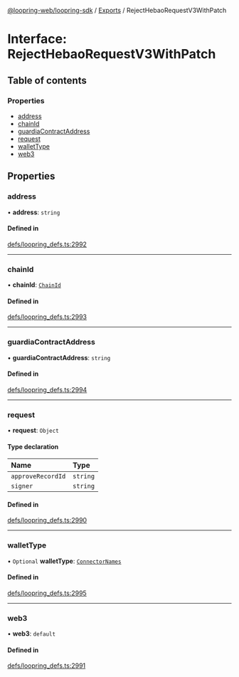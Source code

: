[@loopring-web/loopring-sdk](../README.md) / [Exports](../modules.md) / RejectHebaoRequestV3WithPatch

# Interface: RejectHebaoRequestV3WithPatch

## Table of contents

### Properties

- [address](RejectHebaoRequestV3WithPatch.md#address)
- [chainId](RejectHebaoRequestV3WithPatch.md#chainid)
- [guardiaContractAddress](RejectHebaoRequestV3WithPatch.md#guardiacontractaddress)
- [request](RejectHebaoRequestV3WithPatch.md#request)
- [walletType](RejectHebaoRequestV3WithPatch.md#wallettype)
- [web3](RejectHebaoRequestV3WithPatch.md#web3)

## Properties

### address

• **address**: `string`

#### Defined in

[defs/loopring_defs.ts:2992](https://github.com/Loopring/loopring_sdk/blob/427d9da/src/defs/loopring_defs.ts#L2992)

___

### chainId

• **chainId**: [`ChainId`](../enums/ChainId.md)

#### Defined in

[defs/loopring_defs.ts:2993](https://github.com/Loopring/loopring_sdk/blob/427d9da/src/defs/loopring_defs.ts#L2993)

___

### guardiaContractAddress

• **guardiaContractAddress**: `string`

#### Defined in

[defs/loopring_defs.ts:2994](https://github.com/Loopring/loopring_sdk/blob/427d9da/src/defs/loopring_defs.ts#L2994)

___

### request

• **request**: `Object`

#### Type declaration

| Name | Type |
| :------ | :------ |
| `approveRecordId` | `string` |
| `signer` | `string` |

#### Defined in

[defs/loopring_defs.ts:2990](https://github.com/Loopring/loopring_sdk/blob/427d9da/src/defs/loopring_defs.ts#L2990)

___

### walletType

• `Optional` **walletType**: [`ConnectorNames`](../enums/ConnectorNames.md)

#### Defined in

[defs/loopring_defs.ts:2995](https://github.com/Loopring/loopring_sdk/blob/427d9da/src/defs/loopring_defs.ts#L2995)

___

### web3

• **web3**: `default`

#### Defined in

[defs/loopring_defs.ts:2991](https://github.com/Loopring/loopring_sdk/blob/427d9da/src/defs/loopring_defs.ts#L2991)

